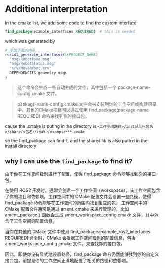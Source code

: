# Additional interpretation
In the cmake list, we add some code to find the custom interface
```cmake
find_package(example_interfaces REQUIRED)  # this is needed
```
which was generated by
```cmake
# 添加下面的内容
rosidl_generate_interfaces(${PROJECT_NAME}
  "msg/RobotPose.msg"
  "msg/RobotStatus.msg"
  "srv/MoveRobot.srv"
  DEPENDENCIES geometry_msgs
)
```
> 这个命令会生成一些自动生成的文件，其中包括一个 package-name-config.cmake 文件。

> package-name-config.cmake 文件会被安装到你的工作空间或构建目录中。其他的CMake项目可以通过使用 find_package(package-name REQUIRED) 命令来找到你的接口包。

cause the .cmake is puting in the directory is `<工作空间路径>/install/<包名>/share/<包名>/cmake/example***.cmake`

so the find_package can find it, and the shared lib is also putted in the install directory

## why I can use the `find_package` to find it?
由于你在工作空间级别进行了配置，使得 find_package 命令能够找到你的接口包。

在使用 ROS2 开发时，通常会创建一个工作空间（workspace），该工作空间包含了你的项目和依赖项。工作空间中的 CMake 配置文件会设置一些路径，使得 find_package 命令能够在工作空间的范围内找到相应的包。
工作空间中的 CMake 配置文件通常是通过 ament_cmake 来进行管理的，比如 ament_package() 函数会生成 ament_workspace_config.cmake 文件，其中包含了工作空间的配置信息。

当你在其他的 CMake 文件中使用 find_package(example_ros2_interfaces REQUIRED) 命令时，CMake 会根据工作空间级别的配置信息，包括 ament_workspace_config.cmake 文件，来查找你的接口包。

因此，即使你没有显式地设置路径，find_package 命令仍然能够找到你的自定义接口包，前提是你的工作空间正确地配置了相关的路径和依赖项。
